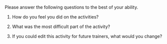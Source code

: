 Please answer the following questions to the best of your ability.

1. How do you feel you did on the activities?

2. What was the most difficult part of the activity?

3. If you could edit this activity for future trainers, what would you change?
